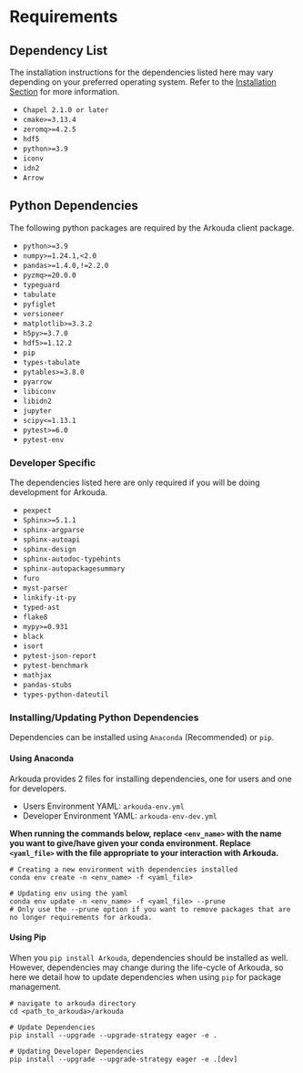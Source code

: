 # Requirements

## Dependency List

The installation instructions for the dependencies listed here may vary depending on your preferred operating system. Refer to the [Installation Section](install_menu.rst) for more information.

- ``Chapel 2.1.0 or later``
- `cmake>=3.13.4`
- `zeromq>=4.2.5`
- `hdf5`
- `python>=3.9`
- `iconv`
- `idn2`
- `Arrow`

## Python Dependencies

The following python packages are required by the Arkouda client package.

- `python>=3.9`
- `numpy>=1.24.1,<2.0`
- `pandas>=1.4.0,!=2.2.0`
- `pyzmq>=20.0.0`
- `typeguard`
- `tabulate`
- `pyfiglet`
- `versioneer`
- `matplotlib>=3.3.2`
- `h5py>=3.7.0`
- `hdf5>=1.12.2`
- `pip`
- `types-tabulate`
- `pytables>=3.8.0`
- `pyarrow`
- `libiconv`
- `libidn2`
- `jupyter`
- `scipy<=1.13.1`
- `pytest>=6.0`
- `pytest-env`

### Developer Specific

The dependencies listed here are only required if you will be doing development for Arkouda.

- `pexpect`
- `Sphinx>=5.1.1`
- `sphinx-argparse`
- `sphinx-autoapi`
- `sphinx-design`
- `sphinx-autodoc-typehints`
- `sphinx-autopackagesummary`
- `furo`
- `myst-parser`
- `linkify-it-py`
- `typed-ast`
- `flake8`
- `mypy>=0.931`
- `black`
- `isort`
- `pytest-json-report`
- `pytest-benchmark`
- `mathjax`
- `pandas-stubs`
- `types-python-dateutil`

### Installing/Updating Python Dependencies

Dependencies can be installed using `Anaconda` (Recommended) or `pip`. 

#### Using Anaconda

Arkouda provides 2 files for installing dependencies, one for users and one for developers. 

- Users Environment YAML: `arkouda-env.yml`
- Developer Environment YAML: `arkouda-env-dev.yml`

**When running the commands below, replace `<env_name>` with the name you want to give/have given your conda environment.
Replace `<yaml_file>` with the file appropriate to your interaction with Arkouda.**

```commandline
# Creating a new environment with dependencies installed
conda env create -n <env_name> -f <yaml_file>

# Updating env using the yaml 
conda env update -n <env_name> -f <yaml_file> --prune 
# Only use the --prune option if you want to remove packages that are no longer requirements for arkouda.
```

#### Using Pip

When you `pip install Arkouda`, dependencies should be installed as well. However, dependencies
may change during the life-cycle of Arkouda, so here we detail how to update dependencies when using `pip` for package management.

```commandline
# navigate to arkouda directory
cd <path_to_arkouda>/arkouda

# Update Dependencies
pip install --upgrade --upgrade-strategy eager -e .

# Updating Developer Dependencies
pip install --upgrade --upgrade-strategy eager -e .[dev]
```
